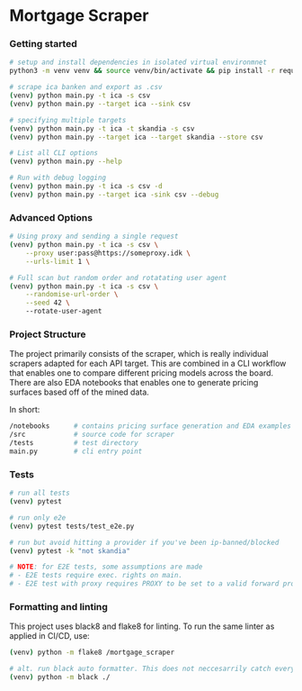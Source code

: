 # Mortgage Scraper

### Getting started

```bash
# setup and install dependencies in isolated virtual environmnet
python3 -m venv venv && source venv/bin/activate && pip install -r requirements.txt

# scrape ica banken and export as .csv
(venv) python main.py -t ica -s csv
(venv) python main.py --target ica --sink csv

# specifying multiple targets
(venv) python main.py -t ica -t skandia -s csv
(venv) python main.py --target ica --target skandia --store csv

# List all CLI options
(venv) python main.py --help

# Run with debug logging
(venv) python main.py -t ica -s csv -d
(venv) python main.py --target ica -sink csv --debug
```

### Advanced Options

```bash
# Using proxy and sending a single request 
(venv) python main.py -t ica -s csv \
    --proxy user:pass@https://someproxy.idk \
    --urls-limit 1 \

# Full scan but random order and rotatating user agent
(venv) python main.py -t ica -s csv \
    --randomise-url-order \
    --seed 42 \ 
    --rotate-user-agent

```


### Project Structure

The project primarily consists of the scraper, which is really individual scrapers adapted for each API target. This are combined in a CLI workflow that enables one to compare different pricing models across the board. There are also EDA notebooks that enables one to generate pricing surfaces based off of the mined data.

In short:

```bash
/notebooks      # contains pricing surface generation and EDA examples
/src            # source code for scraper
/tests          # test directory
main.py         # cli entry point
```

### Tests

```bash
# run all tests
(venv) pytest

# run only e2e
(venv) pytest tests/test_e2e.py

# run but avoid hitting a provider if you've been ip-banned/blocked
(venv) pytest -k "not skandia"

# NOTE: for E2E tests, some assumptions are made
# - E2E tests require exec. rights on main.
# - E2E test with proxy requires PROXY to be set to a valid forward proxy
```

### Formatting and linting

This project uses black8 and flake8 for linting. To run the same linter as applied in CI/CD, use:

```bash
(venv) python -m flake8 /mortgage_scraper

# alt. run black auto formatter. This does not neccesarrily catch everything!
(venv) python -m black ./
```

